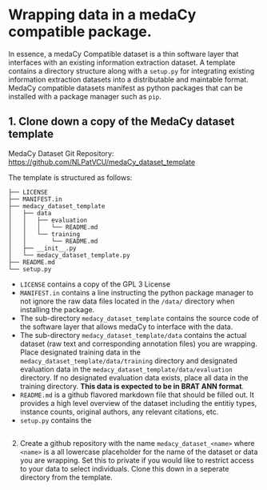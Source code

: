 # Wrapping data in a medaCy compatible package.

In essence, a medaCy Compatible dataset is a thin software layer that interfaces with an existing information extraction dataset. A template contains a directory structure along with a `setup.py` for integrating existing information extraction datasets into a distributable and maintable format. MedaCy compatible datasets manifest as python packages that can be installed with a package manager such as `pip`.

## 1. Clone down a copy of the MedaCy dataset template
MedaCy Dataset Git Repository: https://github.com/NLPatVCU/medaCy_dataset_template

The template is structured as follows:
```
├── LICENSE
├── MANIFEST.in
├── medacy_dataset_template
│   ├── data
│   │   ├── evaluation
│   │   │   └── README.md
│   │   └── training
│   │       └── README.md
│   ├── __init__.py
│   └── medacy_dataset_template.py
├── README.md
└── setup.py
```

- `LICENSE` contains a copy of the GPL 3 License
- `MANIFEST.in` contains a line instructing the python package manager to not ignore the raw data files located in the `/data/` directory when installing the package.
- The sub-directory `medacy_dataset_template` contains the source code of the software layer that allows medaCy to interface with the data.
- The sub-directory `medacy_dataset_template/data` contains the actual dataset (raw text and corresponding annotation files) you are wrapping. Place designated training data in the `medacy_dataset_template/data/training` directory and designated evaluation data in the `medacy_dataset_template/data/evaluation` directory. If no designated evaluation data exists, place all data in the training directory. **This data is expected to be in BRAT ANN format**.
- `README.md` is a github flavored markdown file that should be filled out. It provides a high level overview of the dataset including the entitiy types, instance counts, original authors, any relevant citations, etc.
- `setup.py` contains the 
##



2. Create a github repository with the name `medacy_dataset_<name>` where `<name>` is a all lowercase placeholder for the name of the dataset or data you are wrapping. Set this to private if you would like to restrict access to your data to select individuals. Clone this down in a seperate directory from the template.

